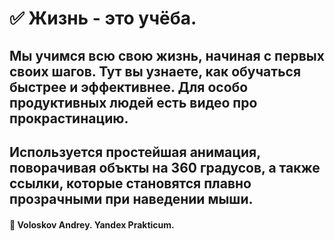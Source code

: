 # :white_check_mark: Жизнь - это учёба.

## Мы учимся всю свою жизнь, начиная с первых своих шагов. Тут вы узнаете, как обучаться быстрее и эффективнее. Для особо продуктивных людей есть видео про прокрастинацию. 
## Используется простейшая анимация, поворачивая объкты на 360 градусов, а также ссылки, которые становятся плавно прозрачными при наведении мыши. 

#### :metal: Voloskov Andrey. Yandex Prakticum.